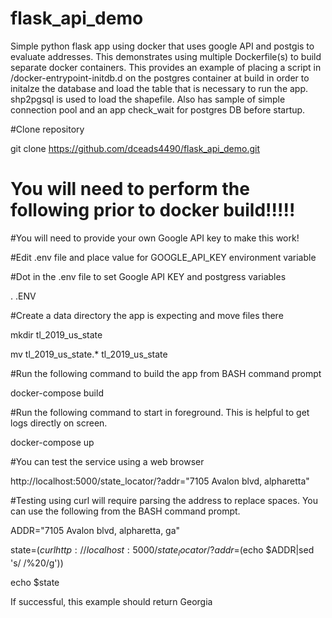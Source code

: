# flask_api_demo
Simple python flask app using docker that uses google API and postgis to evaluate addresses.  This demonstrates using multiple Dockerfile(s) to build separate docker containers. This provides an example of placing a script in /docker-entrypoint-initdb.d on the postgres container at build in order to initalze the database and load the table that is necessary to run the app. shp2pgsql is used to load the shapefile. Also has sample of simple connection pool and an app check_wait for postgres DB before startup.

#Clone repository

git clone https://github.com/dceads4490/flask_api_demo.git

# You will need to perform the following prior to docker build!!!!!

#You will need to provide your own Google API key to make this work!

#Edit .env file and place value for GOOGLE_API_KEY environment variable

#Dot in the .env file to set Google API KEY and postgress variables

. .ENV 

#Create a data directory the app is expecting and move files there

mkdir tl_2019_us_state

mv tl_2019_us_state.* tl_2019_us_state

#Run the following command to build the app from BASH command prompt

docker-compose build

#Run the following command to start in foreground.  This is helpful to get logs directly on screen.

docker-compose up

#You can test the service using a web browser

http://localhost:5000/state_locator/?addr="7105 Avalon blvd, alpharetta"

#Testing using curl will require parsing the address to replace spaces.  You can use the following from the BASH command prompt.

ADDR="7105 Avalon blvd, alpharetta, ga"

state=$(curl http://localhost:5000/state_locator/?addr=$(echo $ADDR|sed 's/ /%20/g'))

echo $state

If successful, this example should return Georgia



